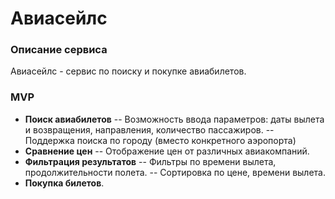 # Авиасейлс

### Описание сервиса
Авиасейлс - сервис по поиску и покупке авиабилетов.

### MVP
- **Поиск авиабилетов**
-- Возможность ввода параметров: даты вылета и возвращения, направления, количество пассажиров. 
-- Поддержка поиска по городу (вместо конкретного аэропорта)
- **Сравнение цен**
-- Отображение цен от различных авиакомпаний.
- **Фильтрация результатов**
-- Фильтры по времени вылета, продолжительности полета.
-- Сортировка по цене, времени вылета.
- **Покупка билетов**.

